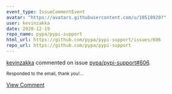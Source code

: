```yaml
---
event_type: IssueCommentEvent
avatar: "https://avatars.githubusercontent.com/u/10518920?"
user: kevinzakka
date: 2020-12-19
repo_name: pypa/pypi-support
html_url: https://github.com/pypa/pypi-support/issues/606
repo_url: https://github.com/pypa/pypi-support
---
```


<a href='https://github.com/kevinzakka' target='_blank'>kevinzakka</a> commented on issue <a href='https://github.com/pypa/pypi-support/issues/606' target='_blank'>pypa/pypi-support#606</a>.

<small>Responded to the email, thank you!...</small>

<a href='https://github.com/pypa/pypi-support/issues/606' target='_blank'>View Comment</a>